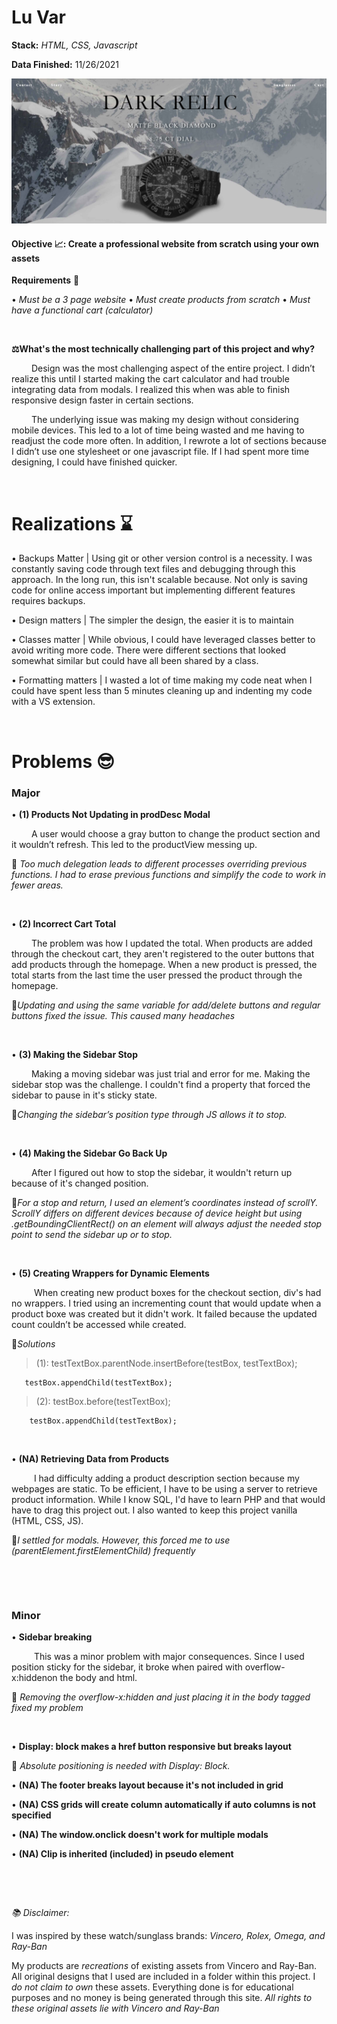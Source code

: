 # Lu Var   
**Stack:** *HTML, CSS, Javascript*

**Data Finished:** 11/26/2021

![displayImg!](material/finDisplay.png)


#### **Objective 📈:** **Create a professional website from scratch using your own assets**

**Requirements** 🚦

• *Must be a 3 page website*
• *Must create products from scratch*
• *Must have a functional cart (calculator)*

&nbsp;




**⚖️What's the most technically challenging part of this project and why?**

&emsp; &emsp;Design was the most challenging aspect of the entire project. I didn’t realize this until I started making the cart calculator 
and had trouble integrating data from modals. I realized this when was able to finish responsive design faster in certain sections. 


&emsp; &emsp;The underlying issue was making my design without considering mobile devices. This led to a lot of time being wasted and me having to readjust the code more often. In addition, I rewrote a lot of sections because I didn’t use one stylesheet or one javascript file. If I had spent more time designing, I could have finished quicker. 

&nbsp;

# Realizations ⌛️

• Backups Matter | Using git or other version control is a necessity. I was constantly saving code through text files and debugging through this approach. In the long run, this isn't scalable because. Not only is saving code for online access important but implementing different features requires backups.

• Design matters | The simpler the design, the easier it is to maintain

• Classes matter | While obvious, I could have leveraged classes better to avoid writing more code. There were different sections that looked somewhat similar but could have all been shared by a class. 

• Formatting matters | I wasted a lot of time making my code neat when I could have spent less than 5 minutes cleaning up and indenting my code with a VS extension. 

&nbsp;

# Problems 😎

### Major

• **(1)  Products Not Updating in prodDesc Modal**

&emsp; &emsp;A user would choose  a gray button to change the product section and it wouldn’t refresh. This led to the productView messing up.


🔑 *Too much delegation leads to different processes overriding previous functions. I had to erase previous functions and simplify the code to work in fewer areas.*

&nbsp;

• **(2) Incorrect Cart Total**

&emsp; &emsp;The problem was how I updated the total. When products are added through the checkout cart, they aren't registered to the outer buttons 
that add products through the homepage. When a new product is pressed, the total starts from the last time the user pressed the product through the homepage.  

🔑*Updating and using the same variable for add/delete buttons and regular buttons fixed the issue. This caused many headaches*

&nbsp;

• **(3) Making the Sidebar Stop**

&emsp; &emsp;Making a moving sidebar was just trial and error for me. Making the sidebar stop was the challenge. I couldn't find a property that forced the sidebar to pause in it's sticky state. 

🔑*Changing the sidebar’s position type through JS allows it to stop.*

&nbsp;

• **(4) Making the Sidebar Go Back Up**

&emsp; &emsp;After I figured out how to stop the sidebar, it wouldn't return up because of it's changed position.  

🔑*For a stop and return, I used an element’s coordinates instead of scrollY. ScrollY differs on different devices because of device height but using .getBoundingClientRect() on an element will always adjust the needed stop point to send the sidebar up or to stop.*

&nbsp;

• **(5) Creating Wrappers for Dynamic Elements**

&emsp; &emsp; When creating new product boxes for the checkout section, div's had no wrappers. I tried using an incrementing count that would update when a product boxe was created but it didn't work. It failed because the updated count couldn’t be accessed while created. 
 
🔑*Solutions*

> (1): testTextBox.parentNode.insertBefore(testBox, testTextBox);

       testBox.appendChild(testTextBox);

> (2):  testBox.before(testTextBox);

        testBox.appendChild(testTextBox);

&nbsp;  

• **(NA) Retrieving Data from Products**

&emsp; &emsp; I had difficulty adding a product description section because my webpages are static. To be efficient, 
I have to be using a server to retrieve product information. While I know SQL, I'd have to learn PHP and that would have to drag this project out. I also wanted to keep this project vanilla (HTML, CSS, JS). 

🔑*I settled for modals. However, this forced me to use (parentElement.firstElementChild) frequently*

&nbsp;

&nbsp;

### Minor

• **Sidebar breaking**

&emsp; &emsp; This was a minor problem with major consequences. Since I used position sticky for the sidebar, it broke when paired 
with overflow-x:hiddenon the body and html. 

🔑 *Removing the overflow-x:hidden and just placing it in the body tagged fixed my problem*

&nbsp;

• **Display: block makes a href button responsive but breaks layout**

🔑 *Absolute positioning is needed with Display: Block.*


• **(NA) The footer breaks layout because it's not included in grid**

• **(NA) CSS grids will create column automatically if auto columns is not specified**

• **(NA) The window.onclick doesn't work for multiple modals**

• **(NA) Clip is inherited (included) in pseudo element**

&nbsp;

&nbsp;


*📚 Disclaimer:*

I was inspired by these watch/sunglass brands: *Vincero, Rolex, Omega, and Ray-Ban*

My products are *recreations* of existing assets from Vincero and Ray-Ban. All original designs that I used are included in a 
folder within this project. I *do not claim to own* these assets. Everything done is for educational purposes 
and no money is being generated through this site. *All rights to these original assets lie with Vincero and Ray-Ban* 
